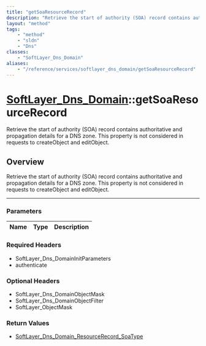 ```yaml
---
title: "getSoaResourceRecord"
description: "Retrieve the start of authority (SOA) record contains authoritative and propagation details for a DNS zone. This propert... "
layout: "method"
tags:
    - "method"
    - "sldn"
    - "Dns"
classes:
    - "SoftLayer_Dns_Domain"
aliases:
    - "/reference/services/softlayer_dns_domain/getSoaResourceRecord"
---
```

# [SoftLayer_Dns_Domain](/reference/services/SoftLayer_Dns_Domain)::getSoaResourceRecord


Retrieve the start of authority (SOA) record contains authoritative and propagation details for a DNS zone. This property is not considered in requests to createObject and editObject.


## Overview 
Retrieve the start of authority (SOA) record contains authoritative and propagation details for a DNS zone. This property is not considered in requests to createObject and editObject.

-----

### Parameters 
|Name | Type | Description |
| --- | --- | --- |


### Required Headers
* SoftLayer_Dns_DomainInitParameters
* authenticate


### Optional Headers
* SoftLayer_Dns_DomainObjectMask
* SoftLayer_Dns_DomainObjectFilter
* SoftLayer_ObjectMask

### Return Values
* <a href='/reference/datatypes/SoftLayer_Dns_Domain_ResourceRecord_SoaType'>SoftLayer_Dns_Domain_ResourceRecord_SoaType </a>




